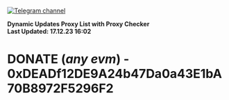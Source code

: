 [![Telegram channel](https://img.shields.io/endpoint?url=https://runkit.io/damiankrawczyk/telegram-badge/branches/master?url=https://t.me/n4z4v0d)](https://t.me/n4z4v0d) 

**Dynamic Updates Proxy List with Proxy Checker**  
**Last Updated: 17.12.23 16:02**

# DONATE (_any evm_) - 0xDEADf12DE9A24b47Da0a43E1bA70B8972F5296F2
